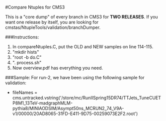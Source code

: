 #Compare Ntuples for CMS3

This is a "core dump" of every branch in CMS3 for **TWO RELEASES**.  If you want one release by itself, you are looking for cmstas/NtupleTools/validation/branchDumper.  

###Instructions:
1. In compareNtuples.C, put the OLD and NEW samples on line 114-115. 
2. "mkdir hists"
3. "root -b do.C"
4. ". process.sh" 
5. Now overview.pdf has everything you need. 

###Sample:
For run-2, we have been using the following sample for validation:
 - fileNames = cms.untracked.vstring('/store/mc/RunIISpring15DR74/TTJets_TuneCUETP8M1_13TeV-madgraphMLM-pythia8/MINIAODSIM/Asympt50ns_MCRUN2_74_V9A-v1/00000/20AD8065-31FD-E411-9D75-00259073E2F2.root')
